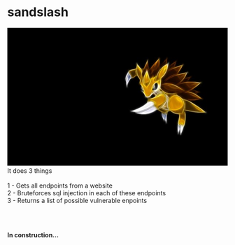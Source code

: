 # sandslash

![Screenshot](sandslash.jpg)
<br />
It does 3 things <br /><br />
1 - Gets all endpoints from a website <br />
2 - Bruteforces sql injection in each of these endpoints<br />
3 - Returns a list of possible vulnerable enpoints <br />

<br /><br />

**In construction...** 

